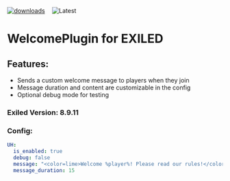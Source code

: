 [![downloads](https://img.shields.io/github/downloads/Vacca576/Welcome-Message/total?style=for-the-badge&logo=icloud&color=%233A6D8C)](https://github.com/Vacca576/Welcome-Message/releases/latest)ㅤ
![Latest](https://img.shields.io/github/v/release/Vacca576/Welcome-Message?style=for-the-badge&label=Latest%20Release&color=%23D91656)


# WelcomePlugin for EXILED

## Features:
- Sends a custom welcome message to players when they join
- Message duration and content are customizable in the config
- Optional debug mode for testing

### Exiled Version: 8.9.11
### Config:

```yaml
UH:
  is_enabled: true
  debug: false
  message: "<color=lime>Welcome %player%! Please read our rules!</color>"
  message_duration: 15
